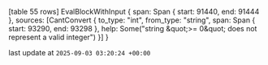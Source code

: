 [table 55 rows]
EvalBlockWithInput { span: Span { start: 91440, end: 91444 }, sources: [CantConvert { to_type: &quot;int&quot;, from_type: &quot;string&quot;, span: Span { start: 93290, end: 93298 }, help: Some(&quot;string \&quot;&gt;= 0\&quot; does not represent a valid integer&quot;) }] }

last update at `2025-09-03 03:20:24 +00:00`
